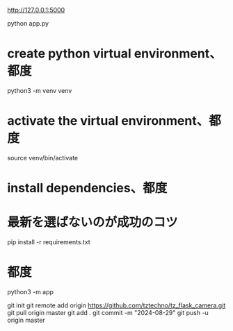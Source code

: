 
http://127.0.0.1:5000

python app.py

# create python virtual environment、都度
python3 -m venv venv

# activate the virtual environment、都度
source venv/bin/activate

# install dependencies、都度
# 最新を選ばないのが成功のコツ
pip install -r requirements.txt

# 都度
python3 -m app


git init
git remote add origin https://github.com/tztechno/tz_flask_camera.git
git pull origin master 
git add .
git commit -m "2024-08-29"
git push -u origin master
